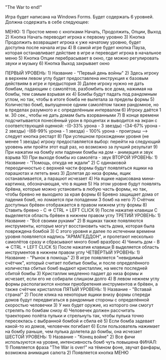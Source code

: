"The War to end!"

Игра будет написана на Windows Forms. Будет содержать 6 уровней.
Должна содержать в себе следующее:

МЕНЮ:
	1) Простое меню с кнопками Начать, Продолжить, Опции, Выход
	2) Кнопка Начать переводит игрока к первому уровню
	3) Кнопка Продолжить возвращает игрока к уже начатому уровню, будет доступна после начала игры
	4) В самой игре будет кнопка Пауза, которая останавливает действие в игре и переводит игрока в начальное меню
	5) Кнопка Опции перебрасывает в окно, где можно регулировать звуки и музыку
	6) Кнопка Выход закрывает окно

ПЕРВЫЙ УРОВЕНЬ:
	1) Название - "Первый день войны"
	2) Здесь игроку в верхнем левом углу будет предоставлена инструкция к базовым действиям в игре и предыстория
	3) Далее игроку нужно не дать бомбам, падающим с самолётов, разбомбить все дома, нажимая на бомбы, тем самым взрывая их
	4) Бомбы будут падать под рандомным углом, но так, чтобы в итоге бомба не вылетала за пределы формы
	5) Количество бомб, выпущенное одним самолётом также рандомное, но в пределах разумного и с определённым интервалом
	6) Игроку даётся 1 м. 30 сек., чтобы не дать домам быть взорванными
	7) В конце времени подсчитывается понесённый урон в процентах и выводится на экран с соответствующей оценкой:
		-(0-33% урона - 3 звезды)
		-(34-67% урона - 2 звезды)
		-(68-99% урона - 1 звезда)
		- 100% урона - проигрыш --> следует кнопка рестарт
	8) При успешном прохождении уровня (не менее 1 звезды) игроку предоставляется выбор: перейти на следующий уровень или пройти этот ещё раз, но возможно за лучший результат
	9) При нажатии на бомбу или падении бомбы на дом - анимация и звук взрыва
	10) При выходе бомбы из самолёта - звук
ВТОРОЙ УРОВЕНЬ:
	1) Название - "Помощь, откуда не ждали"
	2) С одинаковой переодичностью с верхней части формы будут появляться ящики на парашютах и лететь вниз
	3) Долетая до низа формы, ящик останавливается, а парашют исчезает
	4) На ящике нарисована мини-картинка, обозначающая, что в ящике
	5) На этом уровне будут появлять брёвна, которые можно установить в любую часть формы, но так, чтобы бревно не выходило за края формы
	6) Бревно защищает дома от падения бомб, но ломается при попадении 3 бомб на него
	7) Счётчик доступных брёвен отображается в правом нижнем углу формы
	8) Ставить бревно - C => CTRL + LEFT CLICK
	9) После нажатия клавиши C выделяется область брёвен в нижнем правом углу
ТРЕТИЙ УРОВЕНЬ:
	1) Название - "Всё своими руками"
	2) В ящиках также появляются инструменты, которые могут восстановить часть дома, которая была повреждена бомбой
	3) С этого уровня и далее по истечении времени уровня появляется надпись "АРМАГЕДДОН", и пролетают несколько самолётов сразу и сбрасывают много бомб вразброс
	4) Чинить дом - B => CTRL + LEFT CLICK
	5) После нажатия клавиши B выделяется область инструментов в нижнем правом углу
ЧЕТВЁРТЫЙ УРОВЕНЬ:
	1) Название - "Рынок в помощь"
	2) В игре появляется "невидимый счётчик", который считает побитые бомбы, и после определённого количества сбитых бомб выдают кристаллик, на месте последней сбитой бомбы
	3) Кристаллик медленно падает до низа формы и исчезает, если его не собирали слишком долго
	4) В левом нежнем углу формы располагаются кнопки приобретения инструментов и брёвен, а также счётчик кристаллов
ПЯТЫЙ УРОВЕНЬ:
	1) Название - "Вставай страна!"
	2) После клика на некоторые ящики внизу формы спереди домов будут передвигаться в рандомные стороны с определённой скоростью человечки
	3) У них будет оружие, из которого они смогут стрелять по бомбам снизу
	4) Человечек должен рассчитать траекторию полёта пульки и стрельнуть так, чтобы пулька точно пересеклась с выбранной бомбой и сбила её
	5) Если бомба задевает какой-то из домов, человечек погибает
	6) Если пользователь нажимает на бомбу раньше, чем пулька долетела до бомбы, она исчезает
ШЕСТОЙ УРОВЕНЬ:
	1) Название - "Конец войне"
	2) Все фичи используются на уровне, интенсивность бомб чуть повышена
ФИНАЛ:
	1) Появляется фраза "The War is over!" на тёмном фоне, звучат фанфары, возможна анимация салюта
	2) Появляется кнопка МЕНЮ